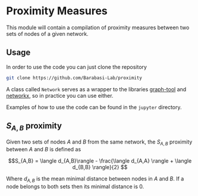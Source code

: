 # Proximity Measures

This module will contain a compilation of proximity measures between two sets of nodes of a given network.

## Usage

In order to use the code you can just clone the repository

```bash
git clone https://github.com/Barabasi-Lab/proximity
```

A class called `Network` serves as a wrapper to the libraries [graph-tool](https://graph-tool.skewed.de/) and [networkx](https://networkx.org/), so in practice you can use either.

Examples of how to use the code can be found in the `jupyter` directory.

## $S_{A,B}$ proximity

Given two sets of nodes $A$ and $B$ from the same network, the $S_{A,B}$ proximity between $A$ and $B$ is defined as

$$S_{A,B} = \langle d_{A,B}\rangle - \frac{\langle d_{A,A} \rangle + \langle d_{B,B} \rangle}{2} $$

Where $d_{A,B}$ is the mean minimal distance between nodes in $A$ and $B$. If a node belongs to both sets then its minimal distance is 0.